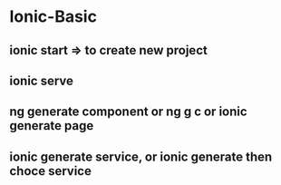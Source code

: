 # Ionic-Basic

## ionic start => to create new project

## ionic serve

## ng generate component or ng g c or ionic generate page

## ionic generate service, or ionic generate then choce service
